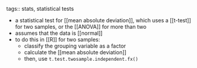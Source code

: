 tags:: stats, statistical tests

- a statistical test for [[mean absolute deviation]], which uses a [[t-test]] for two samples, or the [[ANOVA]] for more than two
- assumes that the data is [[normal]]
- to do this in [[R]] for two samples:
	- classify the grouping variable as a factor
	- calculate the [[mean absolute deviation]]
	- then, use `t.test.twosample.independent.fx()`